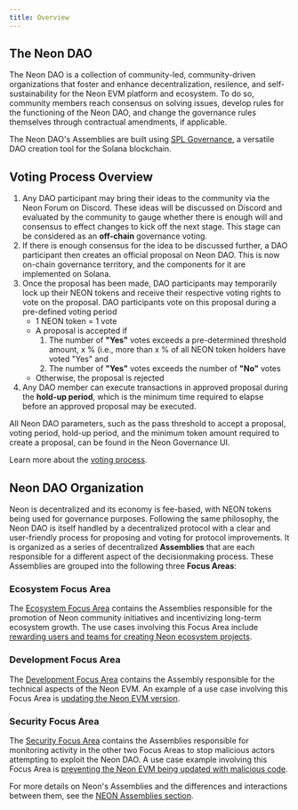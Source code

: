 ```yaml
---
title: Overview
---
```


## The Neon DAO

The Neon DAO is a collection of community-led, community-driven organizations that foster and enhance decentralization, resilence, and self-sustainability for the Neon EVM platform and ecosystem. To do so, community members reach consensus on solving issues, develop rules for the functioning of the Neon DAO, and change the governance rules themselves through contractual amendments, if applicable.

The Neon DAO's Assemblies are built using [SPL Governance](https://github.com/solana-labs/solana-program-library/tree/master/governance), a versatile DAO creation tool for the Solana blockchain.

## Voting Process Overview

1. Any DAO participant may bring their ideas to the community via the Neon Forum on Discord. These ideas will be discussed on Discord and evaluated by the community to gauge whether there is enough will and consensus to effect changes to kick off the next stage. This stage can be considered as an **off-chain** governance voting. 
2. If there is enough consensus for the idea to be discussed further, a DAO participant then creates an official proposal on Neon DAO. This is now on-chain governance territory, and the components for it are implemented on Solana.  
3. Once the proposal has been made, DAO participants may temporarily lock up their NEON tokens and receive their respective voting rights to vote on the proposal. DAO participants vote on this proposal during a pre-defined voting period
   * 1 NEON token = 1 vote
   * A proposal is accepted if
     1. The number of **"Yes"** votes exceeds a pre-determined threshold amount, x % (i.e., more than x % of all NEON token holders have voted "Yes" and
     2. The number of **"Yes"** votes exceeds the number of **"No"** votes
   * Otherwise, the proposal is rejected 
4. Any DAO member can execute transactions in approved proposal during the **hold-up period**, which is the minimum time required to elapse before an approved proposal may be executed.

All Neon DAO parameters, such as the pass threshold to accept a proposal, voting period, hold-up period, and the minimum token amount required to create a proposal, can be found in the Neon Governance UI.

Learn more about the [voting process](/docs/governance/proposals/proposals.md).

## Neon DAO Organization

Neon is decentralized and its economy is fee-based, with NEON tokens being used for governance purposes. Following the same philosophy, the Neon DAO is itself handled by a decentralized protocol with a clear and user-friendly process for proposing and voting for protocol improvements. It is organized as a series of decentralized **Assemblies** that are each responsible for a different aspect of the decisionmaking process. These Assemblies are grouped into the following three **Focus Areas**:

### Ecosystem Focus Area

The [Ecosystem Focus Area](/docs/governance/neon_daos/#ecosystem-focus-area) contains the Assemblies responsible for the promotion of Neon community initiatives and incentivizing long-term ecosystem growth. The use cases involving this Focus Area include [rewarding users and teams for creating Neon ecosystem projects](/docs/governance/neon_daos/#usage-scenarios).

### Development Focus Area

The [Development Focus Area](/docs/governance/neon_daos/#development-focus-area) contains the Assembly responsible for the technical aspects of the Neon EVM. An example of a use case involving this Focus Area is [updating the Neon EVM version](/docs/governance/neon_daos/#usage-scenarios-1).

### Security Focus Area

The [Security Focus Area](/docs/governance/neon_daos/#security-focus-area) contains the Assemblies responsible for monitoring activity in the other two Focus Areas to stop malicious actors attempting to exploit the Neon DAO. A use case example involving this Focus Area is [preventing the Neon EVM being updated with malicious code](/docs/governance/proposals/#preventing-evm-being-updated-with-malicious-code).

For more details on Neon's Assemblies and the differences and interactions between them, see the [NEON Assemblies section](/docs/governance/neon_daos/).
